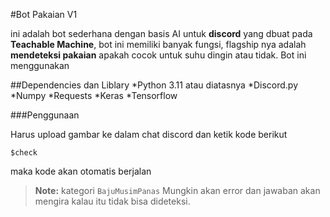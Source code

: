 #Bot Pakaian V1

ini adalah bot sederhana dengan basis AI untuk **discord** yang dbuat pada **Teachable Machine**, bot ini memiliki banyak fungsi, flagship nya adalah **mendeteksi pakaian** apakah cocok untuk suhu dingin atau tidak. Bot ini menggunakan

##Dependencies dan Liblary
*Python 3.11 atau diatasnya
*Discord.py
*Numpy
*Requests
*Keras
*Tensorflow

###Penggunaan

Harus upload gambar ke dalam chat discord dan ketik kode berikut
```
$check
```
maka kode akan otomatis berjalan

> **Note:** kategori `BajuMusimPanas` Mungkin akan error dan jawaban akan mengira kalau itu tidak bisa dideteksi.
